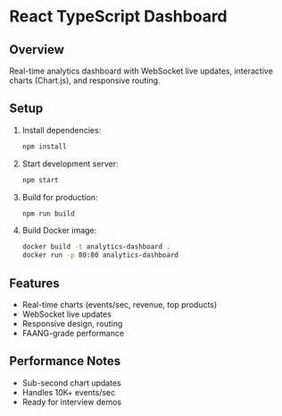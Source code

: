 # React TypeScript Dashboard

## Overview
Real-time analytics dashboard with WebSocket live updates, interactive charts (Chart.js), and responsive routing.

## Setup
1. Install dependencies:
   ```sh
   npm install
   ```
2. Start development server:
   ```sh
   npm start
   ```
3. Build for production:
   ```sh
   npm run build
   ```
4. Build Docker image:
   ```sh
   docker build -t analytics-dashboard .
   docker run -p 80:80 analytics-dashboard
   ```

## Features
- Real-time charts (events/sec, revenue, top products)
- WebSocket live updates
- Responsive design, routing
- FAANG-grade performance

## Performance Notes
- Sub-second chart updates
- Handles 10K+ events/sec
- Ready for interview demos
